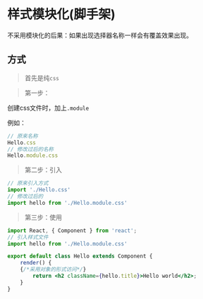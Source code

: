 # 样式模块化(脚手架)

不采用模块化的后果：如果出现选择器名称一样会有覆盖效果出现。



## 方式

> 首先是纯`css`



>第一步：

创建css文件时，加上`.module`

例如：

```jsx
// 原来名称
Hello.css
// 修改过后的名称
Hello.module.css
```





>第二步：引入



```js
// 原来引入方式
import './Hello.css'
// 修改过后的
import hello from './Hello.module.css'
```



>第三步：使用

```jsx
import React, { Component } from 'react';
// 引入样式文件
import hello from './Hello.module.css'

export default class Hello extends Component {
	render() {
    {/*采用对象的形式访问*/}
		return <h2 className={hello.title}>Hello world</h2>;
	}
}

```

